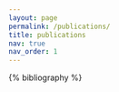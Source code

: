 ```yaml
---
layout: page
permalink: /publications/
title: publications
nav: true
nav_order: 1
---
```


<!-- _pages/publications.md -->
<div class="publications">

{% bibliography %}

</div>


